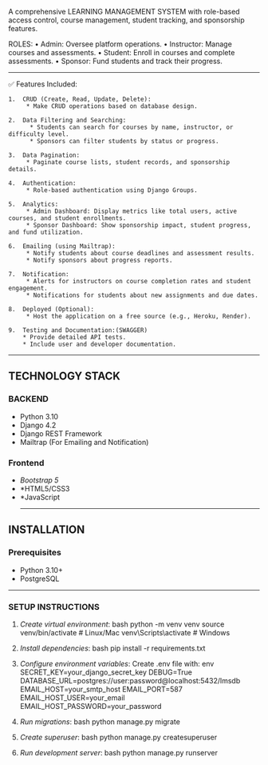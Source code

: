 
A comprehensive LEARNING MANAGEMENT SYSTEM with role-based access control, course management, student tracking, and sponsorship features.

ROLES:
	•	Admin: Oversee platform operations.
	•	Instructor: Manage courses and assessments.
	•	Student: Enroll in courses and complete assessments.
	•	Sponsor: Fund students and track their progress.
________________________________________________________________________________________________________________________________________________

✅ Features Included:

	1.	CRUD (Create, Read, Update, Delete):
		 * Make CRUD operations based on database design.
 
	2.	Data Filtering and Searching:
		  * Students can search for courses by name, instructor, or difficulty level.
		  * Sponsors can filter students by status or progress.
 
	3.	Data Pagination:
		 * Paginate course lists, student records, and sponsorship details.
 
	4.	Authentication:
		 * Role-based authentication using Django Groups.
 
	5.	Analytics:
		 * Admin Dashboard: Display metrics like total users, active courses, and student enrollments.
		 * Sponsor Dashboard: Show sponsorship impact, student progress, and fund utilization.
 
	6.	Emailing (using Mailtrap):
		 * Notify students about course deadlines and assessment results.
		 * Notify sponsors about progress reports.
 
	7.	Notification:
		 * Alerts for instructors on course completion rates and student engagement.
		 * Notifications for students about new assignments and due dates.
 
	8.	Deployed (Optional):
		 * Host the application on a free source (e.g., Heroku, Render).
 
	9.	Testing and Documentation:(SWAGGER)
		* Provide detailed API tests.
		* Include user and developer documentation.

___________________________________________________________________________________________________________________________________________________________
## TECHNOLOGY STACK

### BACKEND
- Python 3.10
- Django 4.2
- Django REST Framework
- Mailtrap (For Emailing and Notification)
  

### Frontend
- *Bootstrap 5*
- *HTML5/CSS3
- *JavaScript
  ________________________________________________________________________________________________________________________________________________________

## INSTALLATION

### Prerequisites
- Python 3.10+
- PostgreSQL
_________________________________________________________________________________________________________________________________________________________

### SETUP INSTRUCTIONS

1. *Create virtual environment*:
   bash
   python -m venv venv
   source venv/bin/activate  # Linux/Mac
   venv\Scripts\activate     # Windows
   

3. *Install dependencies*:
   bash
   pip install -r requirements.txt
   

4. *Configure environment variables*:
   Create .env file with:
   env
   SECRET_KEY=your_django_secret_key
   DEBUG=True
   DATABASE_URL=postgres://user:password@localhost:5432/lmsdb
   EMAIL_HOST=your_smtp_host
   EMAIL_PORT=587
   EMAIL_HOST_USER=your_email
   EMAIL_HOST_PASSWORD=your_password
   

5. *Run migrations*:
   bash
   python manage.py migrate
   

6. *Create superuser*:
   bash
   python manage.py createsuperuser
   

7. *Run development server*:
   bash
   python manage.py runserver
